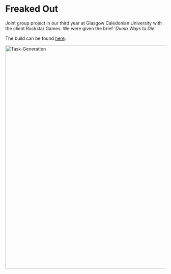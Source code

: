 # Freaked Out

Joint group project in our third year at Glasgow Caledonian University with the client Rockstar Games. We were given the brief '_Dumb Ways to Die_'.

The build can be found [here](https://gcugames.itch.io/freaked-out).


<img width="700" alt="Task-Generation" src="https://github.com/LewisMcI/Freaked-Out/assets/77415321/38c3e145-8013-421c-86ae-e4d4cc7af66f">
